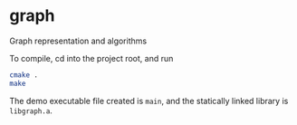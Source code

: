 # graph
Graph representation and algorithms

To compile, cd into the project root, and run
```bash
cmake .
make
```

The demo executable file created is `main`, and the statically linked library
is `libgraph.a`.
